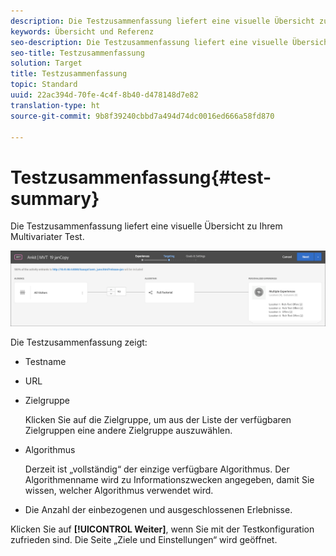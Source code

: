 ```yaml
---
description: Die Testzusammenfassung liefert eine visuelle Übersicht zu Ihrem Multivariater Test.
keywords: Übersicht und Referenz
seo-description: Die Testzusammenfassung liefert eine visuelle Übersicht zu Ihrem Multivariater Test.
seo-title: Testzusammenfassung
solution: Target
title: Testzusammenfassung
topic: Standard
uuid: 22ac394d-70fe-4c4f-8b40-d478148d7e82
translation-type: ht
source-git-commit: 9b8f39240cbbd7a494d74dc0016ed666a58fd870

---
```



# Testzusammenfassung{#test-summary}

Die Testzusammenfassung liefert eine visuelle Übersicht zu Ihrem Multivariater Test.

![Dialogfeld „Testzusammenfassung“](/help/c-activities/c-multivariate-testing/t-create-multivariate-test/assets/summary2new.png)

Die Testzusammenfassung zeigt:

* Testname
* URL
* Zielgruppe

   Klicken Sie auf die Zielgruppe, um aus der Liste der verfügbaren Zielgruppen eine andere Zielgruppe auszuwählen.
* Algorithmus

   Derzeit ist „vollständig“ der einzige verfügbare Algorithmus. Der Algorithmenname wird zu Informationszwecken angegeben, damit Sie wissen, welcher Algorithmus verwendet wird.
* Die Anzahl der einbezogenen und ausgeschlossenen Erlebnisse.

Klicken Sie auf **[!UICONTROL Weiter]**, wenn Sie mit der Testkonfiguration zufrieden sind. Die Seite „Ziele und Einstellungen“ wird geöffnet.
